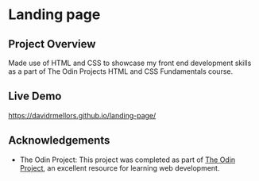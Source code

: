 # Landing page

## Project Overview
Made use of HTML and CSS to showcase my front end development skills as a part of The Odin Projects HTML and CSS Fundamentals course.

## Live Demo
https://davidrmellors.github.io/landing-page/


## Acknowledgements

- The Odin Project: This project was completed as part of [The Odin Project](https://www.theodinproject.com/), an excellent resource for learning web development.


